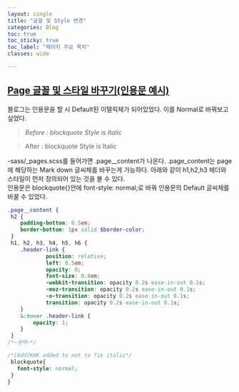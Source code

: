 ```yaml
---
layout: single
title: "글꼴 및 Style 변경"
categories: Blog
toc: true
toc_sticky: true
toc_label: "페이지 주요 목차"
classes: wide

---
```


## <u>Page 글꼴 및 스타일 바꾸기(인용문 예시) </u>
블로그는 인용문을 할 시 Default된 이탤릭체가 되어있었다. 이를 Normal로 바꿔보고 싶었다. <br>
<blockquote style="font-style: italic">
Before : blockquote Style is Italic
</blockquote>

<blockquote style="font-style: normal">
After : blockquote Style is Italic
</blockquote>

-sass/_pages.scss를 들어가면 .page__content가 나온다.   .page_content는 page에 해당하는 Mark down 글씨체를 바꾸는게 가능하다.  아래와 같이 h1,h2,h3 헤더와 스타일이 먼저 정의되어 있는 것을 볼 수 있다.<br>인용문은 blockquote{}안에  font-style: normal;로 바꿔 인용문의 Default 글씨체를 바꿀 수 있었다. <br>

```scss
.page__content {
 h2 {
    padding-bottom: 0.5em;
    border-bottom: 1px solid $border-color;
 }
 h1, h2, h3, h4, h5, h6 {
   	.header-link {
			position: relative;
			left: 0.5em;
			opacity: 0;
			font-size: 0.8em;
			-webkit-transition: opacity 0.2s ease-in-out 0.1s;
			-moz-transition: opacity 0.2s ease-in-out 0.1s;
			-o-transition: opacity 0.2s ease-in-out 0.1s;
			transition: opacity 0.2s ease-in-out 0.1s;
	}
	&:hover .header-link {
		opacity: 1;
    }
 }    
/*~생략~*/ 

/*[Add]KHK added to not to fix italic*/ 
 blockquote{
   font-style: normal;
 }
}
```

